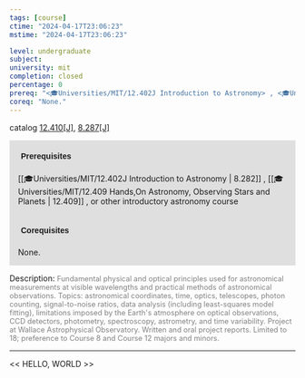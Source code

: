```yaml
---
tags: [course]
ctime: "2024-04-17T23:06:23"
mstime: "2024-04-17T23:06:23"

level: undergraduate
subject: 
university: mit
completion: closed
percentage: 0
prereq: "<🎓Universities/MIT/12.402J Introduction to Astronomy> , <🎓Universities/MIT/12.409 Hands,On Astronomy, Observing Stars and Planets> , or other introductory astronomy course"
coreq: "None."
---
```


catalog [12.410[J]](http://student.mit.edu/catalog/m12a.html#12.410), [8.287[J]](http://student.mit.edu/catalog/m8a.html#8.287)

<span style="display: block; padding: 15px; background-color: rgb(100, 100, 100, 0.2);"><font id="m_prereq775_0" style="display: block; font-family: Arial, sans-serif; font-weight: bold; padding: 5px">Prerequisites</font><br><span id="prereq775_0">[[🎓Universities/MIT/12.402J Introduction to Astronomy | 8.282]] , [[🎓Universities/MIT/12.409 Hands,On Astronomy, Observing Stars and Planets | 12.409]] , or other introductory astronomy course</span></span>
<span style="display: block; padding: 15px; background-color: rgb(100, 100, 100, 0.2);"><font id="m_coreq775_0" style="display: block; font-family: Arial, sans-serif; font-weight: bold; padding: 5px">Corequisites</font><br><span id="coreq775_0">None.</span></span>

<font style="">Description:</font>
<font style="color: grey; font-size: 0.8rem;">Fundamental physical and optical principles used for astronomical measurements at visible wavelengths and practical methods of astronomical observations. Topics: astronomical coordinates, time, optics, telescopes, photon counting, signal-to-noise ratios, data analysis (including least-squares model fitting), limitations imposed by the Earth's atmosphere on optical observations, CCD detectors, photometry, spectroscopy, astrometry, and time variability. Project at Wallace Astrophysical Observatory. Written and oral project reports. Limited to 18; preference to Course 8 and Course 12 majors and minors.</font>



---

<< HELLO, WORLD >>
